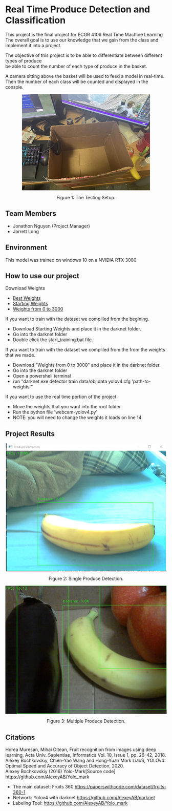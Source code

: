 # **Real Time Produce Detection and Classification**

This project is the final project for ECGR 4106 Real Time Machine Learning  
The overall goal is to use our knowledge that we gain from the class and implement it into a project.

The objective of this project is to be able to differentiate between different types of produce  
be able to count the number of each type of produce in the basket.   
  
A camera sitting above the basket will be used to feed a model in real-time.  
Then the number of each class will be counted and displayed in the console.  

<p align="center" style="margin-bottom: 0px">
  <img height="300" src="https://raw.githubusercontent.com/nguyjd/real-time-produce-detection-and-classification/main/Results/testingbox.jpg" alt="The box" align="center">
</p>
<p align="center" >Figure 1: The Testing Setup.</p>



## Team Members
- Jonathon Nguyen (Project Manager)
- Jarrett Long

## Environment
This model was trained on windows 10 on a NVIDIA RTX 3080

## How to use our project

Download Weights  
- [Best Weights](https://drive.google.com/file/d/1fhP-F6HGzC1DUOgnTkaoikrXi3hS-R8N/view?usp=sharing)
- [Starting Weights](https://drive.google.com/file/d/1-3MSlHcd1KvawyIfK3KjkZa3d-5HoOct/view?usp=sharing)
- [Weights from 0 to 3000](https://drive.google.com/file/d/1Q3I4_RMS_kyZ2c-qze2U2zYUV7e651hm/view?usp=sharing)
  
If you want to train with the dataset we compliled from the begining.
- Download Starting Weights and place it in the darknet folder.
- Go into the darknet folder
- Double click the start_training.bat file.

If you want to train with the dataset we compliled from the from the weights that we made.
- Download "Weights from 0 to 3000" and place it in the darknet folder.
- Go into the darknet folder
- Open a powershell terminal
- run "darknet.exe detector train data/obj.data yolov4.cfg 'path-to-weights'"

If you want to use the real time portion of the project.
- Move the weights that you want into the root folder.
- Run the python file 'webcam-yolov4.py'
- NOTE: you will need to change the weights it loads on line 14

## Project Results

<p align="center" style="margin-bottom: 0px">
  <img height="400" src="https://raw.githubusercontent.com/nguyjd/real-time-produce-detection-and-classification/main/Results/banana.png" alt="banana" align="center">
</p>
<p align="center" >Figure 2: Single Produce Detection.</p>

<p align="center" style="margin-bottom: 0px">
  <img height="400" src="https://raw.githubusercontent.com/nguyjd/real-time-produce-detection-and-classification/main/Results/All.png" alt="Basket fruit" align="center">
</p>
<p align="center" >Figure 3: Multiple Produce Detection.</p>

## Citations
Horea Muresan, Mihai Oltean, Fruit recognition from images using deep learning, Acta Univ. Sapientiae, Informatica Vol. 10, Issue 1, pp. 26-42, 2018.  
Alexey Bochkovskiy, Chien-Yao Wang and Hong-Yuan Mark LiaoS, YOLOv4: Optimal Speed and Accuracy of Object Detection, 2020.  
Alexey Bochkovskiy (2016) Yolo-Mark[Source code] https://github.com/AlexeyAB/Yolo_mark  

- The main dataset: Fruits 360 https://paperswithcode.com/dataset/fruits-360-1
- Network: Yolov4 with darknet https://github.com/AlexeyAB/darknet
- Labeling Tool: https://github.com/AlexeyAB/Yolo_mark  
